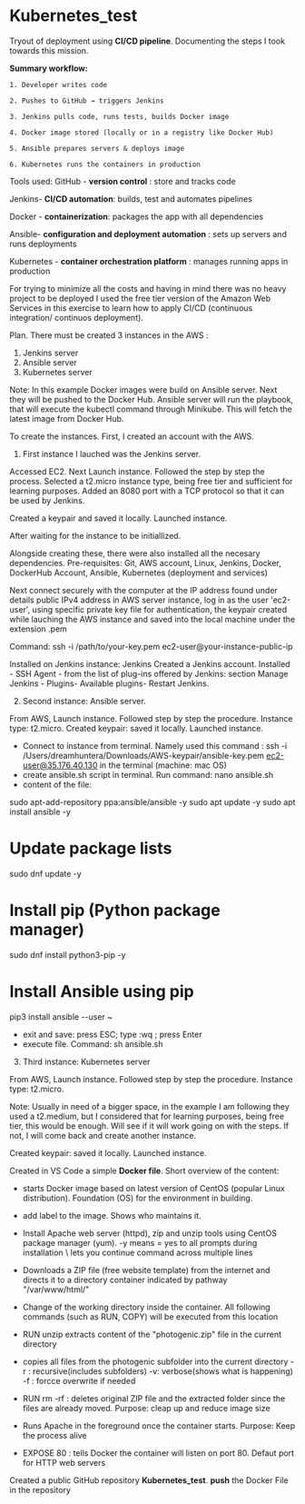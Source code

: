# Kubernetes_test
Tryout of deployment using **CI/CD pipeline**. Documenting the steps I took towards this mission.

**Summary workflow:**

    1. Developer writes code
    
    2. Pushes to GitHub → triggers Jenkins
    
    3. Jenkins pulls code, runs tests, builds Docker image
    
    4. Docker image stored (locally or in a registry like Docker Hub)
    
    5. Ansible prepares servers & deploys image
    
    6. Kubernetes runs the containers in production

Tools used:
GitHub - **version control** : store and tracks code

Jenkins-  **CI/CD automation**: builds, test and automates pipelines

Docker - **containerization**: packages the app with all dependencies

Ansible- **configuration and deployment automation** : sets up servers and runs deployments

Kubernetes - **container orchestration platform** : manages running apps in production


For trying to minimize all the costs and having in mind there was no heavy project to be deployed I used the free tier version of the Amazon Web Services in this exercise to learn how to apply CI/CD (continuous integration/ continuos deployment).

Plan. There must be created 3 instances in the AWS :
1. Jenkins server
2. Ansible server
3. Kubernetes server

Note: In this example Docker images were build on Ansible server. Next they will be pushed to the Docker Hub. Ansible server will run the playbook, that will execute the kubectl command through Minikube. This will fetch the latest image from Docker Hub.

 
To create the instances. First, I created an account with the AWS. 

1. First instance I lauched was the Jenkins server.

Accessed EC2. Next Launch instance. Followed the step by step the process. Selected a t2.micro instance type, being free tier and sufficient for learning purposes. Added an 8080 port with a TCP protocol so that it can be used by Jenkins.

Created a keypair and saved it locally. Launched instance.

After waiting for the instance to be initiallized.

Alongside creating these, there were also installed all the necesary dependencies. Pre-requisites: Git, AWS account, Linux, Jenkins, Docker, DockerHub Account, Ansible, Kubernetes (deployment and services)

Next connect securely with the computer at the IP address found under details public IPv4 address in AWS server instance, log in as the user 'ec2-user', using specific private key file for authentication, the keypair created while lauching the AWS instance and saved into the local machine under the extension .pem 

Command: ssh -i /path/to/your-key.pem ec2-user@your-instance-public-ip

Installed on Jenkins instance: Jenkins
    Created a Jenkins account. Installed - SSH Agent - from the list of plug-ins offered by Jenkins: section  Manage Jenkins - Plugins- Available plugins- Restart Jenkins.

2. Second instance: Ansible server.

From AWS, Launch instance. Followed step by step the procedure. Instance type: t2.micro. Created keypair: saved it locally. 
Launched instance.

- Connect to instance from terminal. Namely used this command : ssh -i /Users/dreamhuntera/Downloads/AWS-keypair/ansible-key.pem ec2-user@35.176.40.130  in the terminal (machine: mac OS) 
- create ansible.sh script in terminal. Run command: nano ansible.sh
- content of the file:

sudo apt-add-repository ppa:ansible/ansible -y
sudo apt update -y
sudo apt install ansible -y
# Update package lists
sudo dnf update -y

# Install pip (Python package manager)
sudo dnf install python3-pip -y
 
# Install Ansible using pip
pip3 install ansible --user
~                             
- exit and save: press ESC; type :wq ; press Enter
- execute file. Command: sh ansible.sh

3. Third instance: Kubernetes server
   
 From AWS, Launch instance. Followed step by step the procedure. Instance type: t2.micro. 
 
 Note: Usually in need of a bigger space, in the example I am following they used a t2.medium, but I considered that for learning purposes, being free tier, this would be enough. Will see if it will work going on with the steps. If not, I will come back and create another instance.

Created keypair: saved it locally. 
Launched instance.  

Created in VS Code a simple **Docker file**. Short overview of the content:

- starts Docker image based on latest version of CentOS (popular Linux distribution). Foundation (OS) for the environment in building.
- add label to the image. Shows who maintains it.
- Install Apache web server (httpd), zip and unzip tools using CentOS package manager (yum).
  -y  means = yes to all prompts during installation
  \  lets you continue command across multiple lines

- Downloads a ZIP file (free website template) from the internet and directs it to a directory container indicated by pathway  "/var/www/html/"
- Change of the working directory inside the container. All following commands (such as RUN, COPY) will be executed from this location
- RUN unzip  extracts content of the "photogenic.zip" file in the current directory
- copies all files from the photogenic subfolder into the current directory
    -r : recursive(includes subfolders)
    -v: verbose(shows what is happening)
    -f : forcce overwrite if needed

- RUN rm -rf  : deletes original ZIP file and the extracted folder since the files are already moved. Purpose: cleap up and reduce image size
- Runs Apache in the foreground once the container starts. Purpose: Keep the process alive
- EXPOSE 80 : tells Docker the container will listen on port 80. Defaut port for HTTP web servers



Created a public GitHub repository **Kubernetes_test**.
**push** the Docker File in the repository
